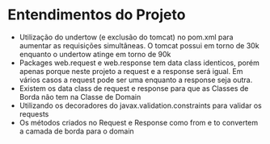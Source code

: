 # Entendimentos do Projeto

- Utilização do undertow (e exclusão do tomcat) no pom.xml para aumentar as requisições simultâneas. O tomcat possui em torno de 30k enquanto o undertow atinge em torno de 90k
- Packages web.request e web.response tem data class identicos, porém apenas porque neste projeto a request e a response será igual. Em vários casos a request pode ser uma enquanto a response seja outra.
- Existem os data class de request e response para que as Classes de Borda não tem na Classe de Domain
- Utilizando os decoradores do javax.validation.constraints para validar os requests
- Os métodos criados no Request e Response como from e to convertem a camada de borda para o domain